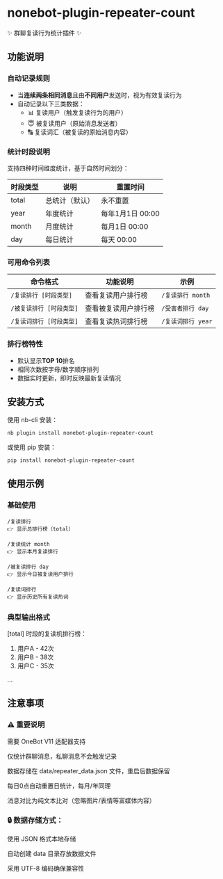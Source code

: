 # nonebot-plugin-repeater-count

✨ 群聊复读行为统计插件 ✨

## 功能说明

### 自动记录规则
- 当**连续两条相同消息**且由**不同用户**发送时，视为有效复读行为
- 自动记录以下三类数据：
  - 📊 复读用户（触发复读行为的用户）
  - 😇 被复读用户（原始消息发送者）
  - 🔠 复读词汇（被复读的原始消息内容）

### 统计时段说明
支持四种时间维度统计，基于自然时间划分：

| 时段类型  | 说明      | 重置时间         |
|-------|---------|--------------|
| total | 总统计（默认） | 永不重置         |
| year  | 年度统计    | 每年1月1日 00:00 |
| month | 月度统计    | 每月1日 00:00   |
| day   | 每日统计    | 每天 00:00     |

### 可用命令列表
| 命令格式            | 功能说明       | 示例            |
|-----------------|------------|---------------|
| `/复读排行 [时段类型]`  | 查看复读用户排行榜  | `/复读排行 month` |
| `/被复读排行 [时段类型]` | 查看被复读用户排行榜 | `/受害者排行 day`  |
| `/复读词排行 [时段类型]` | 查看复读热词排行榜  | `/复读词排行 year` |

### 排行榜特性
- 默认显示**TOP 10**排名
- 相同次数按字母/数字顺序排列
- 数据实时更新，即时反映最新复读情况

## 安装方式

使用 nb-cli 安装：
```bash
nb plugin install nonebot-plugin-repeater-count
```
或使用 pip 安装：
```bash
pip install nonebot-plugin-repeater-count
```
## 使用示例
### 基础使用
```plaintext
/复读排行
👉 显示总排行榜（total）

/复读统计 month
👉 显示本月复读排行

/被复读排行 day
👉 显示今日被复读用户排行

/复读词排行
👉 显示历史所有复读热词
```
### 典型输出格式

[total] 时段的复读机排行榜：
1. 用户A - 42次
2. 用户B - 38次
3. 用户C - 35次

...

## 注意事项
### ⚠️ 重要说明

需要 OneBot V11 适配器支持

仅统计群聊消息，私聊消息不会触发记录

数据存储在 data/repeater_data.json 文件，重启后数据保留

每日0点自动重置日统计，每月/年同理

消息对比为纯文本比对（忽略图片/表情等富媒体内容）

### 🔒 数据存储方式：

使用 JSON 格式本地存储

自动创建 data 目录存放数据文件

采用 UTF-8 编码确保兼容性
